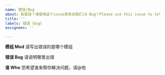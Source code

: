 ```yaml
---
name: 错误|Bug
about: 有错误？请使用这个issue来告诉我们|A Bug？Please use this issue to tell us.
title: ''
labels: 错误（bug）
assignees: ''

---
```


**模组 Mod**
请写出错误的是哪个模组

**错误 Bug**
请说明哪里出错

**谁 Who**
您希望谁来帮你解决问题，请@他
